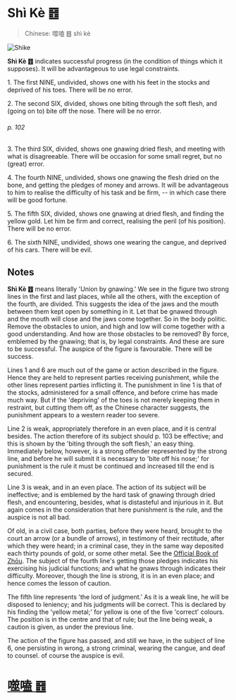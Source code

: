 # Shì Kè ䷔

> Chinese: 噬嗑 ䷔ shì kè

![Shike](https://88o.io/wp-content/uploads/2018/09/21-e599ace59791shike.jpg)

**Shì Kè ䷔** indicates successful progress (in the condition of things which it supposes). It will be advantageous to use legal constraints.

1.<a name="21.1"></a> The first NINE, undivided, shows one with his feet in the stocks and deprived of his toes. There will be no error.

2.<a name="21.2"></a> The second SIX, divided, shows one biting through the soft flesh, and (going on to) bite off the nose. There will be no error.

###### p. 102

3.<a name="21.3"></a> The third SIX, divided, shows one gnawing dried flesh, and meeting with what is disagreeable. There will be occasion for some small regret, but no (great) error.

4.<a name="21.4"></a> The fourth NINE, undivided, shows one gnawing the flesh dried on the bone, and getting the pledges of money and arrows. It will be advantageous to him to realise the difficulty of his task and be firm, -- in which case there will be good fortune.

5.<a name="21.5"></a> The fifth SIX, divided, shows one gnawing at dried flesh, and finding the yellow gold. Let him be firm and correct, realising the peril (of his position). There will be no error.

6.<a name="21.6"></a> The sixth NINE, undivided, shows one wearing the cangue, and deprived of his cars. There will be evil.

## Notes

**Shì Kè ䷔** means literally 'Union by gnawing.' We see in the figure two strong lines in the first and last places, while all the others, with the exception of the fourth, are divided. This suggests the idea of the jaws and the mouth between them kept open by something in it. Let that be gnawed through and the mouth will close and the jaws come together. So in the body politic. Remove the obstacles to union, and high and low will come together with a good understanding. And how are those obstacles to be removed? By force, emblemed by the gnawing; that is, by legal constraints. And these are sure to be successful. The auspice of the figure is favourable. There will be success.

Lines 1 and 6 are much out of the game or action described in the figure. Hence they are held to represent parties receiving punishment, while the other lines represent parties inflicting it. The punishment in line 1 is that of the stocks, administered for a small offence, and before crime has made much way. But if the 'depriving' of the toes is not merely keeping them in restraint, but cutting them off, as the Chinese character suggests, the punishment appears to a western reader too severe.

Line 2 is weak, appropriately therefore in an even place, and it is central besides. The action therefore of its subject should p. 103 be effective; and this is shown by the 'biting through the soft flesh,' an easy thing. Immediately below, however, is a strong offender represented by the strong line, and before he will submit it is necessary to 'bite off his nose;' for punishment is the rule it must be continued and increased till the end is secured.

Line 3 is weak, and in an even place. The action of its subject will be ineffective; and is emblemed by the hard task of gnawing through dried flesh, and encountering, besides, what is distasteful and injurious in it. But again comes in the consideration that here punishment is the rule, and the auspice is not all bad.

Of old, in a civil case, both parties, before they were heard, brought to the court an arrow (or a bundle of arrows), in testimony of their rectitude, after which they were heard; in a criminal case, they in the same way deposited each thirty pounds of gold, or some other metal. See the [Official Book of Zhōu](https://ctext.org/dictionary.pl?if=en&id=21488). The subject of the fourth line's getting those pledges indicates his exercising his judicial functions; and what he gnaws through indicates their difficulty. Moreover, though the line is strong, it is in an even place; and hence comes the lesson of caution.

The fifth line represents 'the lord of judgment.' As it is a weak line, he will be disposed to leniency; and his judgments will be correct. This is declared by his finding the 'yellow metal;' for yellow is one of the five 'correct' colours. The position is in the centre and that of rule; but the line being weak, a caution is given, as under the previous line.

The action of the figure has passed, and still we have, in the subject of line 6, one persisting in wrong, a strong criminal, wearing the cangue, and deaf to counsel. of course the auspice is evil.

# [噬嗑 ䷔](./e599ace59791shike_cn.md)
